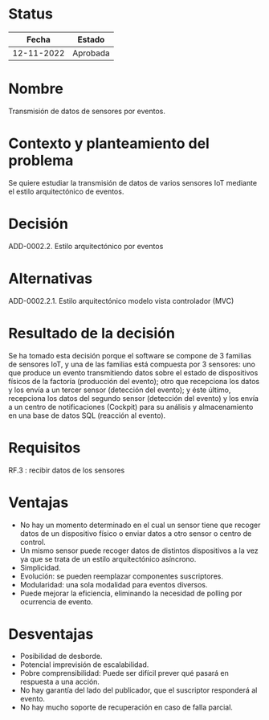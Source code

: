 # Status

| Fecha | Estado |
| --- | --- |
| 12-11-2022 | Aprobada |

# Nombre

Transmisión de datos de sensores por eventos.

# Contexto y planteamiento del problema

Se quiere estudiar la transmisión de datos de varios sensores IoT mediante el estilo arquitectónico de eventos.

# Decisión

ADD-0002.2. Estilo arquitectónico por eventos

# Alternativas

ADD-0002.2.1. Estilo arquitectónico modelo vista controlador (MVC)

# Resultado de la decisión

Se ha tomado esta decisión porque el software se compone de 3 familias de sensores IoT, y una de las familias está compuesta por 3 sensores: uno que produce un evento transmitiendo datos sobre el estado de dispositivos físicos de la factoría (producción del evento); otro que recepciona los datos y los envía a un tercer sensor (detección del evento); y éste último, recepciona los datos del segundo sensor (detección del evento) y los envía a un centro de notificaciones (Cockpit) para su análisis y almacenamiento en una base de datos SQL (reacción al evento).

# Requisitos

RF.3 : recibir datos de los sensores

# Ventajas

- No hay un momento determinado en el cual un sensor tiene que recoger datos de un dispositivo físico o enviar datos a otro sensor o centro de control.
- Un mismo sensor puede recoger datos de distintos dispositivos a la vez ya que se trata de un estilo arquitectónico asíncrono.
- Simplicidad.
- Evolución: se pueden reemplazar componentes suscriptores.
- Modularidad: una sola modalidad para eventos diversos.
- Puede mejorar la eficiencia, eliminando la necesidad de polling por ocurrencia de evento.

# Desventajas

- Posibilidad de desborde.
- Potencial imprevisión de escalabilidad.
- Pobre comprensibilidad: Puede ser difícil prever qué pasará en respuesta a una acción.
- No hay garantía del lado del publicador, que el suscriptor responderá al evento.
- No hay mucho soporte de recuperación en caso de falla parcial.
